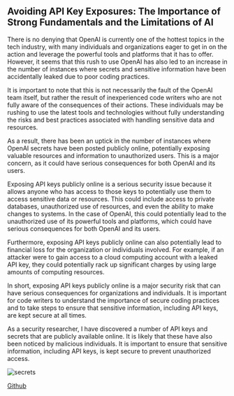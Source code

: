 
## Avoiding API Key Exposures: The Importance of Strong Fundamentals and the Limitations of AI

There is no denying that OpenAI is currently one of the hottest topics in the tech industry, with many individuals and organizations eager to get in on the action and leverage the powerful tools and platforms that it has to offer. However, it seems that this rush to use OpenAI has also led to an increase in the number of instances where secrets and sensitive information have been accidentally leaked due to poor coding practices.

It is important to note that this is not necessarily the fault of the OpenAI team itself, but rather the result of inexperienced code writers who are not fully aware of the consequences of their actions. These individuals may be rushing to use the latest tools and technologies without fully understanding the risks and best practices associated with handling sensitive data and resources.

As a result, there has been an uptick in the number of instances where OpenAI secrets have been posted publicly online, potentially exposing valuable resources and information to unauthorized users. This is a major concern, as it could have serious consequences for both OpenAI and its users.

Exposing API keys publicly online is a serious security issue because it allows anyone who has access to those keys to potentially use them to access sensitive data or resources. This could include access to private databases, unauthorized use of resources, and even the ability to make changes to systems. In the case of OpenAI, this could potentially lead to the unauthorized use of its powerful tools and platforms, which could have serious consequences for both OpenAI and its users.

Furthermore, exposing API keys publicly online can also potentially lead to financial loss for the organization or individuals involved. For example, if an attacker were to gain access to a cloud computing account with a leaked API key, they could potentially rack up significant charges by using large amounts of computing resources.

In short, exposing API keys publicly online is a major security risk that can have serious consequences for organizations and individuals. It is important for code writers to understand the importance of secure coding practices and to take steps to ensure that sensitive information, including API keys, are kept secure at all times.

As a security researcher, I have discovered a number of API keys and secrets that are publicly available online. It is likely that these have also been noticed by malicious individuals. It is important to ensure that sensitive information, including API keys, is kept secure to prevent unauthorized access.

![secrets](https://user-images.githubusercontent.com/12201893/211204897-72ec3647-9b86-4878-a74d-78efe17d6456.png)

[Github](https://github.com/tg12)
